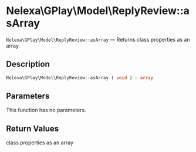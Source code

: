 # Nelexa\GPlay\Model\ReplyReview::asArray
`Nelexa\GPlay\Model\ReplyReview::asArray` — Returns class properties as an array.

## Description
```php
Nelexa\GPlay\Model\ReplyReview::asArray ( void ) : array
```

## Parameters
This function has no parameters.

## Return Values
class properties as an array

